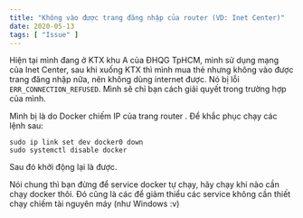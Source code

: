 ```yaml
---
title: "Không vào được trang đăng nhập của router (VD: Inet Center)"
date: 2020-05-13
tags: [ "Issue" ]
---
```


Hiện tại mình đang ở KTX khu A của ĐHQG TpHCM, mình sử dụng mạng của Inet Center, sau khi xuống KTX thì mình mua thẻ nhưng không vào được trang đăng nhập nữa, nên không dùng internet được. Nó bị lỗi `ERR_CONNECTION_REFUSED`. Mình sẽ chỉ bạn cách giải quyết trong trường hợp của mình.

Mình bị là do Docker chiếm IP của trang router . Để khắc phục chạy các lệnh sau:

```shell
sudo ip link set dev docker0 down
sudo systemctl disable docker
```

Sau đó khởi động lại là được.

Nói chung thì bạn đừng để service docker tự chạy, hãy chạy khi nào cần chạy docker thôi. Đó cũng là các để giảm thiểu các service không cần thiết chạy chiếm tài nguyên máy (như Windows :v)

